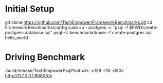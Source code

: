 # Initial Setup

git clone https://github.com/TechEmpower/FrameworkBenchmarks.git
cd FrameworkBenchmarks/config
sudo su - postgres -c "psql -f $PWD/create-postgres-database.sql"
psql -U benchmarkdbuser -f create-postgres.sql hello_world

# Driving Benchmark

.build/release/TechEmpowerPsqlPool
wrk -c128 -t16 -d30s http://127.0.0.1:8080/db
